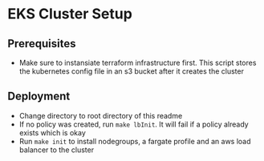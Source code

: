 # EKS Cluster Setup

## Prerequisites

- Make sure to instansiate terraform infrastructure first. This script stores the kubernetes config file in an s3 bucket after it creates the cluster

## Deployment

- Change directory to root directory of this readme
- If no policy was created, run `make lbInit`. It will fail if a policy already exists which is okay
- Run `make init` to install nodegroups, a fargate profile and an aws load balancer to the cluster
